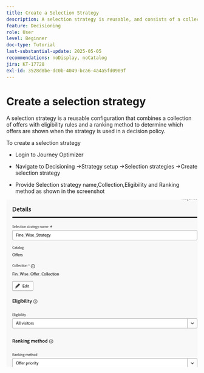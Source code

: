 ```yaml
---
title: Create a Selection Strategy
description: A selection strategy is reusable, and consists of a collection associated with an eligibility constraint and a ranking method to determine the offers to be shown when selected in a decision policy.
feature: Decisioning
role: User
level: Beginner
doc-type: Tutorial
last-substantial-update: 2025-05-05
recommendations: noDisplay, noCatalog
jira: KT-17728
exl-id: 3528d8be-dc0b-4049-bca6-4a4a5fd0909f
---
```

# Create a selection strategy

A selection strategy is a reusable configuration that combines a collection of offers with eligibility rules and a ranking method to determine which offers are shown when the strategy is used in a decision policy.

To create a selection strategy

*   Login to Journey Optimizer

*   Navigate to Decisioning ->Strategy setup ->Selection strategies ->Create selection strategy

*   Provide Selection strategy name,Collection,Eligibility and Ranking method as shown in the screenshot


![selection-strategy](assets/fine_wise_selection_strategy1.png)

